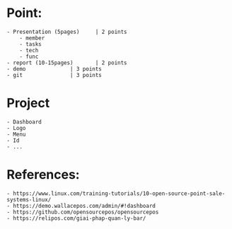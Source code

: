 # Point:
	- Presentation (5pages) 	| 2 points
		- member
		- tasks
		- tech
		- func
	- report (10-15pages) 		| 2 points
	- demo 				| 3 points
	- git 				| 3 points

# Project
	- Dashboard
	- Logo
	- Menu
	- Id
	- ...

# References:
	- https://www.linux.com/training-tutorials/10-open-source-point-sale-systems-linux/
	- https://demo.wallacepos.com/admin/#!dashboard
	- https://github.com/opensourcepos/opensourcepos
	- https://relipos.com/giai-phap-quan-ly-bar/
